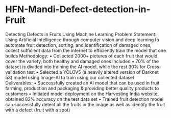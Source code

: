 # HFN-Mandi-Defect-detection-in-Fruit
Detecting Defects in Fruits Using Machine Learning
  Problem Statement: Using Artificial Intelligence through computer vision and deep learning to automate fruit detection, sorting, and identification of 
  damaged ones, collect sufficient data from the internet to efficiently train the model that one builds
  Methodology:
•	Collected 2000+ pictures of each fruit that would cover the variety, both healthy and damaged ones included
•	70% of the dataset is divided into training the AI model, while the rest 30% for Cross-validation test
•	Selected a YOLOV5 (a heavily altered version of Darknet 53) model using Image-AI to train using our collected dataset  
  Deliverables:
•	Successfully created an AI model that can be used in fruit farming, production and packaging & providing better quality products to customers
•	Initiated model deployment on the Harvesting India website, obtained 82% accuracy on the test data set
•	Trained fruit detection model can successfully detect all the fruits in the image as well as identify the fruit with a defect (fruit with a spot)
